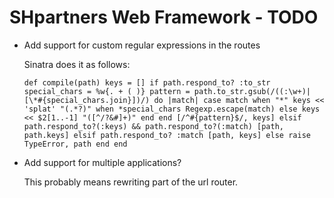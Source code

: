 SHpartners Web Framework - TODO
===============================

* Add support for custom regular expressions in the routes

    Sinatra does it as follows:

    `def compile(path)
      keys = []
      if path.respond_to? :to_str
        special_chars = %w{. + ( )}
        pattern =
          path.to_str.gsub(/((:\w+)|[\*#{special_chars.join}])/) do |match|
            case match
            when "*"
              keys << 'splat'
              "(.*?)"
            when *special_chars
              Regexp.escape(match)
            else
              keys << $2[1..-1]
              "([^/?&#]+)"
            end
          end
        [/^#{pattern}$/, keys]
      elsif path.respond_to?(:keys) && path.respond_to?(:match)
        [path, path.keys]
      elsif path.respond_to? :match
        [path, keys]
      else
        raise TypeError, path
      end
    end`

* Add support for multiple applications?

    This probably means rewriting part of the url router.
